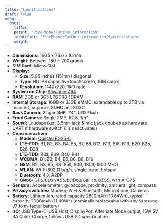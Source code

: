 ```yaml
---
title: "Specifications"
draft: false
menu:
  docs:
    title:
    parent: "PinePhone/Further_information"
    identifier: "PinePhone/Further_information/Specifications"
    weight: 
---
```


* **Dimensions:** 160.5 x 76.6 x 9.2mm
* **Weight:** Between 180 ~ 200 grams
* **SIM Card:** Micro-SIM
* **Display:**
  * **Size:** 5.95 inches (151mm) diagonal
  * **Type:** HD IPS capacitive touchscreen, 16M colors
  * **Resolution:** 1440x720, 18:9 ratio
* **System on Chip:** [Allwinner A64](https://linux-sunxi.org/A64)
* **RAM:** 2GB or 3GB LPDDR3 SDRAM
* **Internal Storage:** 16GB or 32GB eMMC, extendable up to 2TB via microSD, supports SDHC and SDXC
* **Back Camera:** Single 5MP, 1/4", LED Flash
* **Front Camera:** Single 2MP, f/2.8, 1/5"
* **Sound:** Loudspeaker, 3.5mm jack & mic (jack doubles as hardware UART if hardware switch 6 is deactivated)
* **Communication:**
  * **Modem:** [Quectel EG25-G](https://www.quectel.com/product/lte-eg25-g/)
  * **LTE-FDD**: B1, B2, B3, B4, B5, B7, B8, B12, B13, B18, B19, B20, B25, B26, B28
  * **LTE-TDD**: B38, B39, B40, B41
  * **WCDMA**: B1, B2, B4, B5, B6, B8, B19
  * **GSM**: B2, B3, B5, B8 (850, 900, 1800, 1900 MHz)
  * **WLAN:** Wi-Fi 802.11 b/g/n, single-band, hotspot
  * **Bluetooth:** 4.0, A2DP
  * **GNSS:** GPS/GLONASS/BeiDou/Galileo/QZSS, with A-GPS
* **Sensors:** Accelerometer, gyroscope, proximity, ambient light, compass
* **Privacy switches:** Modem, WiFi & Bluetooth, Microphone, Cameras
* **Battery:** Lithium-ion, rated capacity 2800mAh (10.64Wh), typical capacity 3000mAh (11.40Wh) (nominally replaceable with any Samsung J7 form-factor battery)
* **I/O:** USB Type-C, USB Host, DisplayPort Alternate Mode output, 15W 5V 3A Quick Charge, follows USB PD specification
